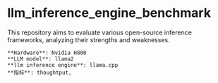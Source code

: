 # llm_inference_engine_benchmark
This repository aims to evaluate various open-source inference frameworks, analyzing their strengths and weaknesses.

    **Hardware**: Nvidia H800
    **LLM model**: llama2 
    **llm inference engine**: llama.cpp
    **指标**: thoughtput, 
  
